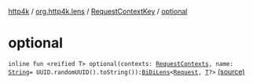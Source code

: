 [http4k](../../index.md) / [org.http4k.lens](../index.md) / [RequestContextKey](index.md) / [optional](./optional.md)

# optional

`inline fun <reified T> optional(contexts: `[`RequestContexts`](../../org.http4k.core/-request-contexts/index.md)`, name: `[`String`](https://kotlinlang.org/api/latest/jvm/stdlib/kotlin/-string/index.html)` = UUID.randomUUID().toString()): `[`BiDiLens`](../-bi-di-lens/index.md)`<`[`Request`](../../org.http4k.core/-request/index.md)`, `[`T`](optional.md#T)`?>` [(source)](https://github.com/http4k/http4k/blob/master/http4k-core/src/main/kotlin/org/http4k/lens/RequestContextKey.kt#L20)